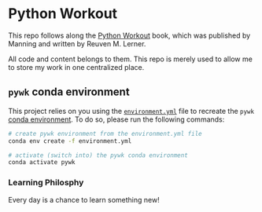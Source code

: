 # Python Workout

This repo follows along the [Python Workout](https://www.manning.com/books/python-workout) book, which was published by Manning and written by Reuven M. Lerner.

All code and content belongs to them. This repo is merely used to allow me to store my work in one centralized place.

## `pywk` conda environment

This project relies on you using the [`environment.yml`](environment.yml) file to recreate the `pywk` [conda environment](https://docs.conda.io/projects/conda/en/latest/user-guide/concepts/environments.html). To do so, please run the following commands:

```bash
# create pywk environment from the environment.yml file
conda env create -f environment.yml

# activate (switch into) the pywk conda environment
conda activate pywk
```

### Learning Philosphy

Every day is a chance to learn something new!

